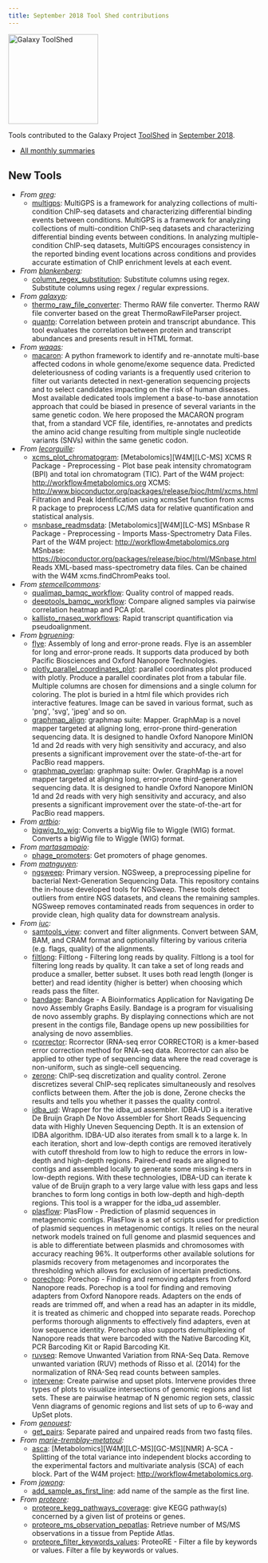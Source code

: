 ```yaml
---
title: September 2018 Tool Shed contributions
---
```


[<img class="float-right" src="/images/galaxy-logos/galaxy-toolshed-300.png" alt="Galaxy ToolShed" width="180">](http://toolshed.g2.bx.psu.edu/)

Tools contributed to the Galaxy Project [ToolShed](http://toolshed.g2.bx.psu.edu/) in [September 2018](/news/2018-10-galaxy-update/).

* [All monthly summaries](/toolshed/contributions/)

## New Tools

* *From [greg](https://toolshed.g2.bx.psu.edu/view/greg):*
   * [multigps](https://toolshed.g2.bx.psu.edu/view/greg/multigps):  MultiGPS is a framework for analyzing collections of multi-condition ChIP-seq datasets and characterizing differential binding events between conditions. MultiGPS is a framework for analyzing collections of multi-condition ChIP-seq datasets and characterizing differential binding events between conditions. In analyzing multiple-condition ChIP-seq datasets, MultiGPS encourages consistency in the reported binding event locations across conditions and provides accurate estimation of ChIP enrichment levels at each event.
* *From [blankenberg](https://toolshed.g2.bx.psu.edu/view/blankenberg):*
   * [column_regex_substitution](https://toolshed.g2.bx.psu.edu/view/blankenberg/column_regex_substitution):  Substitute columns using regex. Substitute columns using regex / regular expressions.
* *From [galaxyp](https://toolshed.g2.bx.psu.edu/view/galaxyp):*
   * [thermo_raw_file_converter](https://toolshed.g2.bx.psu.edu/view/galaxyp/thermo_raw_file_converter):  Thermo RAW file converter. Thermo RAW file converter based on the great ThermoRawFileParser project.
   * [quantp](https://toolshed.g2.bx.psu.edu/view/galaxyp/quantp):  Correlation between protein and transcript abundance. This tool evaluates the correlation between protein and transcript abundances and presents result in HTML format.
* *From [waqas](https://toolshed.g2.bx.psu.edu/view/waqas):*
   * [macaron](https://toolshed.g2.bx.psu.edu/view/waqas/macaron):  A python framework to identify and re-annotate multi-base affected codons in whole genome/exome sequence data. Predicted deleteriousness of coding variants is a frequently used criterion to filter out variants detected in next-generation sequencing projects and to select candidates impacting on the risk of human diseases. Most available dedicated tools implement a base-to-base annotation approach that could be biased in presence of several variants in the same genetic codon. We here proposed the MACARON program that, from a standard VCF file, identifies, re-annotates and predicts the amino acid change resulting from multiple single nucleotide variants (SNVs) within the same genetic codon.
* *From [lecorguille](https://toolshed.g2.bx.psu.edu/view/lecorguille):*
   * [xcms_plot_chromatogram](https://toolshed.g2.bx.psu.edu/view/lecorguille/xcms_plot_chromatogram):  [Metabolomics][W4M][LC-MS] XCMS R Package - Preprocessing - Plot base peak intensity chromatogram (BPI) and total ion chromatogram (TIC). Part of the W4M project: http://workflow4metabolomics.org XCMS: http://www.bioconductor.org/packages/release/bioc/html/xcms.html Filtration and Peak Identification using xcmsSet function from xcms R package to preprocess LC/MS data for relative quantification and statistical analysis.
   * [msnbase_readmsdata](https://toolshed.g2.bx.psu.edu/view/lecorguille/msnbase_readmsdata):  [Metabolomics][W4M][LC-MS] MSnbase R Package - Preprocessing - Imports Mass-Spectrometry Data Files. Part of the W4M project: http://workflow4metabolomics.org MSnbase: https://bioconductor.org/packages/release/bioc/html/MSnbase.html Reads XML-based mass-spectrometry data files. Can be chained with the W4M xcms.findChromPeaks tool.
* *From [stemcellcommons](https://toolshed.g2.bx.psu.edu/view/stemcellcommons):*
   * [qualimap_bamqc_workflow](https://toolshed.g2.bx.psu.edu/view/stemcellcommons/qualimap_bamqc_workflow):  Quality control of mapped reads.
   * [deeptools_bamqc_workflow](https://toolshed.g2.bx.psu.edu/view/stemcellcommons/deeptools_bamqc_workflow):  Compare aligned samples via pairwise correlation heatmap and PCA plot.
   * [kallisto_rnaseq_workflows](https://toolshed.g2.bx.psu.edu/view/stemcellcommons/kallisto_rnaseq_workflows):  Rapid transcript quantification via pseudoalignment.
* *From [bgruening](https://toolshed.g2.bx.psu.edu/view/bgruening):*
   * [flye](https://toolshed.g2.bx.psu.edu/view/bgruening/flye):  Assembly of long and error-prone reads. Flye is an assembler for long and error-prone reads. It supports data produced by both Pacific Biosciences and Oxford Nanopore Technologies.
   * [plotly_parallel_coordinates_plot](https://toolshed.g2.bx.psu.edu/view/bgruening/plotly_parallel_coordinates_plot):  parallel coordinates plot produced with plotly. Produce a parallel coordinates plot from a tabular file. Multiple columns are chosen for  dimensions and a single column for coloring. The plot is buried in a html file which  provides rich interactive features. Image can be saved in various format, such as 'png', 'svg', 'jpeg' and so on.
   * [graphmap_align](https://toolshed.g2.bx.psu.edu/view/bgruening/graphmap_align):  graphmap suite: Mapper. GraphMap is a novel mapper targeted at aligning long, error-prone third-generation sequencing data. It is designed to handle Oxford Nanopore MinION 1d and 2d reads with very high sensitivity and accuracy, and also presents a significant improvement over the state-of-the-art for PacBio read mappers.
   * [graphmap_overlap](https://toolshed.g2.bx.psu.edu/view/bgruening/graphmap_overlap):  graphmap suite: Owler. GraphMap is a novel mapper targeted at aligning long, error-prone third-generation sequencing data. It is designed to handle Oxford Nanopore MinION 1d and 2d reads with very high sensitivity and accuracy, and also presents a significant improvement over the state-of-the-art for PacBio read mappers.
* *From [artbio](https://toolshed.g2.bx.psu.edu/view/artbio):*
   * [bigwig_to_wig](https://toolshed.g2.bx.psu.edu/view/artbio/bigwig_to_wig):  Converts a bigWig file to Wiggle (WIG) format. Converts a bigWig file to Wiggle (WIG) format.
* *From [martasampaio](https://toolshed.g2.bx.psu.edu/view/martasampaio):*
   * [phage_promoters](https://toolshed.g2.bx.psu.edu/view/martasampaio/phage_promoters):  Get promoters of phage genomes.
* *From [matnguyen](https://toolshed.g2.bx.psu.edu/view/matnguyen):*
   * [ngsweep](https://toolshed.g2.bx.psu.edu/view/matnguyen/ngsweep): Primary version. NGSweep, a preprocessing pipeline for bacterial Next-Generation Sequencing Data. This repository contains the in-house developed tools for NGSweep. These tools detect outliers from entire NGS datasets, and cleans the remaining samples. NGSweep removes contaminated reads from sequences in order to provide clean, high quality data for downstream analysis.
* *From [iuc](https://toolshed.g2.bx.psu.edu/view/iuc):*
   * [samtools_view](https://toolshed.g2.bx.psu.edu/view/iuc/samtools_view):  convert and filter alignments. Convert between SAM, BAM, and CRAM format and optionally filtering   by various criteria (e.g. flags, quality) of the alignments.
   * [filtlong](https://toolshed.g2.bx.psu.edu/view/iuc/filtlong):  Filtlong - Filtering long reads by quality. Filtlong is a tool for filtering long reads by quality. It can take a set of long reads and produce a smaller, better subset. It uses both read length (longer is better) and read identity (higher is better) when choosing which reads pass the filter.
   * [bandage](https://toolshed.g2.bx.psu.edu/view/iuc/bandage):  Bandage - A Bioinformatics Application for Navigating De novo Assembly Graphs Easily. Bandage is a program for visualising de novo assembly graphs.  By displaying connections which are not present in the contigs file,  Bandage opens up new possibilities for analysing de novo assemblies.
   * [rcorrector](https://toolshed.g2.bx.psu.edu/view/iuc/rcorrector):  Rcorrector (RNA-seq error CORRECTOR) is a kmer-based error correction method for RNA-seq data. Rcorrector can also be applied to other type of sequencing data where the read coverage is non-uniform, such as single-cell sequencing.
   * [zerone](https://toolshed.g2.bx.psu.edu/view/iuc/zerone):  ChIP-seq discretization and quality control. Zerone discretizes several ChIP-seq replicates simultaneously and resolves conflicts between them.  After the job is done, Zerone checks the results and tells you whether it passes the quality control.
   * [idba_ud](https://toolshed.g2.bx.psu.edu/view/iuc/idba_ud):  Wrapper for the idba_ud assembler. IDBA-UD is a iterative De Bruijn Graph De Novo Assembler for Short Reads Sequencing data with Highly Uneven Sequencing Depth. It is an extension of IDBA algorithm. IDBA-UD also iterates from small k to a large k. In each iteration, short and low-depth contigs are removed iteratively with cutoff threshold from low to high to reduce the errors in low-depth and high-depth regions. Paired-end reads are aligned to contigs and assembled locally to generate some missing k-mers in low-depth regions. With these technologies, IDBA-UD can iterate k value of de Bruijn graph to a very large value with less gaps and less branches to form long contigs in both low-depth and high-depth regions.   This tool is a wrapper for the idba_ud assembler.
   * [plasflow](https://toolshed.g2.bx.psu.edu/view/iuc/plasflow):  PlasFlow - Prediction of plasmid sequences in metagenomic contigs. PlasFlow is a set of scripts used for prediction of plasmid sequences in metagenomic contigs.  It relies on the neural network models trained on full genome and plasmid sequences and is able  to differentiate between plasmids and chromosomes with accuracy reaching 96%. It outperforms  other available solutions for plasmids recovery from metagenomes and incorporates the thresholding  which allows for exclusion of incertain predictions.
   * [porechop](https://toolshed.g2.bx.psu.edu/view/iuc/porechop):  Porechop - Finding and removing adapters from Oxford Nanopore reads. Porechop is a tool for finding and removing adapters from Oxford Nanopore reads.  Adapters on the ends of reads are trimmed off, and when a read has an adapter in  its middle, it is treated as chimeric and chopped into separate reads. Porechop  performs thorough alignments to effectively find adapters, even at low sequence  identity. Porechop also supports demultiplexing of Nanopore reads that were  barcoded with the Native Barcoding Kit, PCR Barcoding Kit or Rapid Barcoding Kit.
   * [ruvseq](https://toolshed.g2.bx.psu.edu/view/iuc/ruvseq):  Remove Unwanted Variation from RNA-Seq Data. Remove unwanted variation (RUV) methods of Risso et al. (2014) for the normalization of RNA-Seq read counts between samples.
   * [intervene](https://toolshed.g2.bx.psu.edu/view/iuc/intervene):  Create pairwise and upset plots. Intervene provides three types of plots to visualize intersections of genomic regions and list sets.  These are pairwise heatmap of N genomic region sets, classic Venn diagrams of genomic regions and list sets of up to 6-way and UpSet plots.
* *From [genouest](https://toolshed.g2.bx.psu.edu/view/genouest):*
   * [get_pairs](https://toolshed.g2.bx.psu.edu/view/genouest/get_pairs):  Separate paired and unpaired reads from two fastq files.
* *From [marie-tremblay-metatoul](https://toolshed.g2.bx.psu.edu/view/marie-tremblay-metatoul):*
   * [asca](https://toolshed.g2.bx.psu.edu/view/marie-tremblay-metatoul/asca):  [Metabolomics][W4M][LC-MS][GC-MS][NMR] A-SCA - Splitting of the total variance into independent blocks according to the experimental factors and multivariate analysis (SCA) of each block. Part of the W4M project: http://workflow4metabolomics.org.
* *From [jowong](https://toolshed.g2.bx.psu.edu/view/jowong):*
   * [add_sample_as_first_line](https://toolshed.g2.bx.psu.edu/view/jowong/add_sample_as_first_line):  add name of the sample as the first line.
* *From [proteore](https://toolshed.g2.bx.psu.edu/view/proteore):*
   * [proteore_kegg_pathways_coverage](https://toolshed.g2.bx.psu.edu/view/proteore/proteore_kegg_pathways_coverage):  give KEGG pathway(s) concerned by a given list of proteins or genes.
   * [proteore_ms_observation_pepatlas](https://toolshed.g2.bx.psu.edu/view/proteore/proteore_ms_observation_pepatlas):  Retrieve number of MS/MS observations in a tissue from Peptide Atlas.
   * [proteore_filter_keywords_values](https://toolshed.g2.bx.psu.edu/view/proteore/proteore_filter_keywords_values):  ProteoRE - Filter a file by keywords or values. Filter a file by keywords or values.

